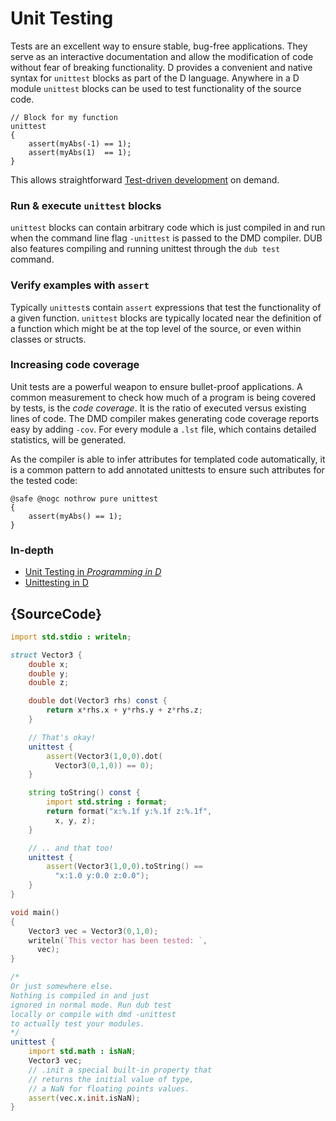 # Unit Testing

Tests are an excellent way to ensure stable, bug-free applications.
They serve as an interactive documentation and allow the modification
of code without fear of breaking functionality. D provides a convenient
and native syntax for `unittest` blocks as part of the D language.
Anywhere in a D module `unittest` blocks can be used to test
functionality of the source code.

    // Block for my function
    unittest
    {
        assert(myAbs(-1) == 1);
        assert(myAbs(1)  == 1);
    }

This allows straightforward [Test-driven development](https://en.wikipedia.org/wiki/Test-driven_development)
on demand.

### Run & execute `unittest` blocks

`unittest` blocks can contain arbitrary code which is just
compiled in and run when the command line flag `-unittest`
is passed to the DMD compiler. DUB also features compiling
and running unittest through the `dub test` command.

### Verify examples with `assert`

Typically `unittest`s contain `assert` expressions that test
the functionality of a given function. `unittest` blocks
are typically located near the definition of a function
which might be at the top level of the source, or even
within classes or structs.

### Increasing code coverage

Unit tests are a powerful weapon to ensure bullet-proof applications.
A common measurement to check how much of a program
is being covered by tests, is the _code coverage_.
It is the ratio of executed versus existing lines of code.
The DMD compiler makes generating code coverage reports easy
by adding `-cov`. For every module a `.lst` file, which contains
detailed statistics, will be generated.

As the compiler is able to infer attributes for templated code
automatically, it is a common pattern to add annotated unittests
to ensure such attributes for the tested code:

    @safe @nogc nothrow pure unittest
    {
        assert(myAbs() == 1);
    }

### In-depth

- [Unit Testing in _Programming in D_](http://ddili.org/ders/d.en/unit_testing.html)
- [Unittesting in D](https://dlang.org/spec/unittest.html)

## {SourceCode}

```d
import std.stdio : writeln;

struct Vector3 {
    double x;
    double y;
    double z;

    double dot(Vector3 rhs) const {
        return x*rhs.x + y*rhs.y + z*rhs.z;
    }

    // That's okay!
    unittest {
        assert(Vector3(1,0,0).dot(
          Vector3(0,1,0)) == 0);
    }

    string toString() const {
        import std.string : format;
        return format("x:%.1f y:%.1f z:%.1f",
          x, y, z);
    }

    // .. and that too!
    unittest {
        assert(Vector3(1,0,0).toString() ==
          "x:1.0 y:0.0 z:0.0");
    }
}

void main()
{
    Vector3 vec = Vector3(0,1,0);
    writeln(`This vector has been tested: `,
      vec);
}

/*
Or just somewhere else.
Nothing is compiled in and just
ignored in normal mode. Run dub test
locally or compile with dmd -unittest
to actually test your modules.
*/
unittest {
    import std.math : isNaN;
    Vector3 vec;
    // .init a special built-in property that
    // returns the initial value of type,
    // a NaN for floating points values.
    assert(vec.x.init.isNaN);
}
```
